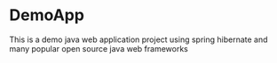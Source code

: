 # DemoApp

This is a demo java web application project using spring hibernate and many popular open source java web frameworks
